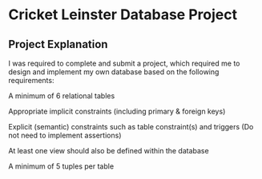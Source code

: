 # Cricket Leinster Database Project
## Project Explanation 

I was required to complete and submit a project, which required me to design and implement my own database based on the following requirements:

A minimum of 6 relational tables

Appropriate implicit constraints (including primary & foreign keys)

Explicit (semantic) constraints such as table constraint(s) and triggers (Do not need to implement assertions)

At least one view should also be defined within the database

A minimum of 5 tuples per table
